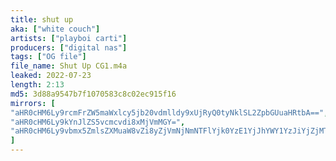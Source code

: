 ```yaml
---
title: shut up
aka: ["white couch"]
artists: ["playboi carti"]
producers: ["digital nas"]
tags: ["OG file"]
file_name: Shut Up CG1.m4a
leaked: 2022-07-23
length: 2:13
md5: 3d88a9547b7f1070583c8c02ec915f16
mirrors: [
"aHR0cHM6Ly9rcmFrZW5maWxlcy5jb20vdmlldy9xUjRyQ0tyNklSL2ZpbGUuaHRtbA==",
"aHR0cHM6Ly9kYnJlZS5vcmcvdi8xMjVmMGY=",
"aHR0cHM6Ly9vbmx5ZmlsZXMuaW8vZi8yZjVmNjNmNTFlYjk0YzE1YjJhYWY1YzJiYjZjMTliMg=="
]
---
```

